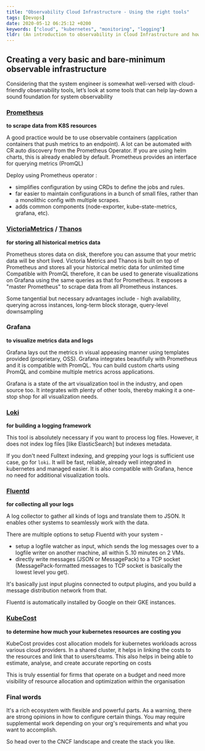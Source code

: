 ```yaml
---
title: "Observability Cloud Infrastructure - Using the right tools"
tags: [Devops]
date: 2020-05-12 06:25:12 +0200
keywords: ["cloud", "kubernetes", "monitoring", "logging"]
tldr: (An introduction to observability in Cloud Infrastructure and how to get started with basic set of tools. Explore Prometheus, Fluentd, Loki ..)
---
```


## Creating a very basic and bare-minimum observable infrastructure

Considering that the system engineer is somewhat well-versed with cloud-friendly observability tools, let’s look at some tools that can help lay-down a sound foundation for system observability

### [Prometheus](https://prometheus.io/) 
**to scrape data from K8S resources**

A good practice would be to use observable containers (application containers that push metrics to an endpoint). A lot can be automated with CR auto discovery from the Prometheus Operator. If you are using helm charts, this is already enabled by default. Prometheus provides an interface for querying metrics (PromQL)

Deploy using Prometheus operator :
-   simplifies configuration by using CRDs to define the jobs and rules.
-   far easier to maintain configurations in a bunch of small files, rather than a monolithic config with multiple scrapes.
-   adds common components (node-exporter, kube-state-metrics, grafana, etc).
    
### [VictoriaMetrics](https://victoriametrics.com/) / [Thanos](https://thanos.io/getting-started.md/) 
**for storing all historical metrics data**

Prometheus stores data on disk, therefore you can assume that your metric data will be short lived.  Victoria Metrics and Thanos is built on top of Prometheus and stores all your historical metric data for unlimited time Compatible with PromQL therefore, it can be used to generate visualizations on Grafana using the same queries as that for Prometheus. It exposes a "master Prometheus" to scrape data from all Prometheus instances.
    
Some tangential but necessary advantages include - high availability, querying across instances, long-term block storage, query-level downsampling
    
### Grafana  
**to visualize metrics data and logs**

Grafana lays out the metrics in visual appeasing manner using templates provided (proprietary, OSS). Grafana integrates beautifully with Prometheus and it is compatible with PromQL. You can build custom charts using PromQL and combine multiple metrics across applications.
    
Grafana is a state of the art visualization tool in the industry, and open source too. It integrates with plenty of other tools, thereby making it a one-stop shop for all visualization needs. 

### [Loki](https://github.com/grafana/loki) 
**for building a logging framework**

This tool is absolutely necessary if you want to process log files. However, it does not index log files [like ElasticSearch] but indexes metadata. 

If you don't need Fulltext indexing, and grepping your logs is sufficient use case, go for `loki`. It will be fast, reliable, already well integrated in kubernetes and managed easier. It is also compatible with Grafana, hence no need for additional visualization tools.

### [Fluentd](https://www.fluentd.org/) 
**for collecting all your logs**

 A log collector to gather all kinds of logs and translate them to JSON. It enables other systems to seamlessly work with the data. 

There are multiple options to setup Fluentd with your system - 

* setup a logfile watcher as input, which sends the log messages over to a logfile writer on another machine, all within 5..10 minutes on 2 VMs.
* directly write messages (JSON or MessagePack) to a TCP socket (MessagePack-formatted messages to TCP socket is basically the lowest level you get).

It's basically just input plugins connected to output plugins, and you build a message distribution network from that. 

Fluentd is automatically installed by Google on their GKE instances.
    
### [KubeCost](https://kubecost.com/) 
**to determine how much your kubernetes resources are costing you**

KubeCost provides cost allocation models for kubernetes workloads across various cloud providers. In a shared cluster, it helps in linking the costs to the resources and link that to users/teams. This also helps in being able to estimate, analyse, and create accurate reporting on costs

This is truly essential for firms that operate on a budget and need more visibility of resource allocation and optimization within the organisation

### Final words 

It's a rich ecosystem with flexible and powerful parts. As a warning, there are strong opinions in how to configure certain things. You may require supplemental work depending on your org's requirements and what you want to accomplish.

So head over to the CNCF landscape and create the stack you like. 
